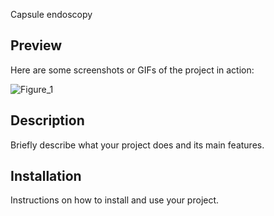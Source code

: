 Capsule endoscopy 

## Preview
Here are some screenshots or GIFs of the project in action:

![Figure_1](https://github.com/user-attachments/assets/609f096e-7d5d-49c5-b47a-8d740be09c51)


## Description
Briefly describe what your project does and its main features.

## Installation
Instructions on how to install and use your project.

